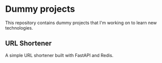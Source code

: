 # Dummy projects

This repository contains dummy projects that I'm working on to learn new technologies.


## URL Shortener

A simple URL shortener built with FastAPI and Redis.
